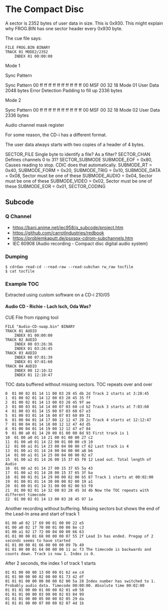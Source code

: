 # The Compact Disc

A sector is 2352 bytes of user data in size. This is 0x930.
This might explain why FROG.BIN has one sector header every 0x930 byte.

The cue file says:

    FILE FROG.BIN BINARY
    TRACK 01 MODE2/2352
        INDEX 01 00:00:00

Mode 1

Sync Pattern 

Sync Pattern    00 ff ff ff ff ff   ff ff ff ff ff 00
MSF             00 32 18
Mode            01
User Data       2048 bytes
Error Detection Padding to fill up 2336 bytes

Mode 2

Sync Pattern    00 ff ff ff ff ff   ff ff ff ff ff 00
MSF             00 32 18
Mode            02
User Data       2336 bytes

Audio channel mask register


For some reason, the CD-i has a different format.

The user data always starts with two copies of a header of 4 bytes.

SECTOR_FILE
    Single byte to identify a file? As a filter?
SECTOR_CHAN
    Defines channels 0 to 31?
SECTOR_SUBMODE
    SUBMODE_EOF        = 0x80,  Causes reading to stop. CDIC does that automatically.
    SUBMODE_RT         = 0x40,
    SUBMODE_FORM       = 0x20,
    SUBMODE_TRIG       = 0x10,
    SUBMODE_DATA       = 0x08,  Sector must be one of these
    SUBMODE_AUDIO      = 0x04,  Sector must be one of these
    SUBMODE_VIDEO      = 0x02,  Sector must be one of these
    SUBMODE_EOR        = 0x01,
SECTOR_CODING

## Subcode

### Q Channel

* https://bani.anime.net/iec958/q_subcode/project.htm
* https://github.com/carrotIndustries/redbook
* https://problemkaputt.de/psxspx-cdrom-subchannels.htm
* IEC 60908 (Audio recording - Compact disc digital audio system)

### Dumping

    $ cdrdao read-cd --read-raw --read-subchan rw_raw tocfile
    $ cat tocfile

### Example TOC

Extracted using custom software on a CD-i 210/05

#### Audio CD - Richie - Lach Isch, Oda Was?

CUE File from ripping tool

    FILE "Audio-CD-swap.bin" BINARY
    TRACK 01 AUDIO
        INDEX 01 00:00:00
    TRACK 02 AUDIO
        INDEX 00 03:26:36
        INDEX 01 03:26:45
    TRACK 03 AUDIO
        INDEX 00 07:01:39
        INDEX 01 07:01:60
    TRACK 04 AUDIO
        INDEX 00 12:10:32
        INDEX 01 12:10:47

TOC data buffered without missing sectors.
TOC repeats over and over

    0  01 00 02 01 14 11 00 03 28 45 db 2d Track 2 starts at 3:28:45
    1  01 00 02 01 14 12 00 03 28 45 35 ff
    2  01 00 02 01 14 13 00 03 28 45 9f ae
    3  01 00 03 01 14 14 00 07 03 60 cd b2 Track 3 starts at 7:03:60
    4  01 00 03 01 14 15 00 07 03 60 67 e3
    5  01 00 03 01 14 16 00 07 03 60 89 31
    6  01 00 04 01 14 17 00 12 12 47 28 2c Track 4 starts at 12:12:47
    7  01 00 04 01 14 18 00 12 12 47 4d d5
    8  01 00 04 01 14 19 00 12 12 47 e7 84
    9  01 00 a0 01 14 20 00 01 00 00 8d 93 First track is 1
    10  01 00 a0 01 14 21 00 01 00 00 27 c2
    11  01 00 a0 01 14 22 00 01 00 00 c9 10
    12  01 00 a1 01 14 23 00 04 00 00 cf 62 Last track is 4
    13  01 00 a1 01 14 24 00 04 00 00 a8 b6
    14  01 00 a1 01 14 25 00 04 00 00 02 e7
    15  01 00 a2 01 14 26 00 15 37 65 f0 12 Lead out. Total length of Audio
    16  01 00 a2 01 14 27 00 15 37 65 5a 43
    17  01 00 a2 01 14 28 00 15 37 65 3f ba
    18  01 00 01 01 14 29 00 00 02 00 b5 87 Track 1 starts at 00:02:00
    19  01 00 01 01 14 30 00 00 02 00 19 a1
    20  01 00 01 01 14 31 00 00 02 00 b3 f0
    21  01 00 02 01 14 32 00 03 28 45 3d 4b Now the TOC repeats with different timecode
    22  01 00 02 01 14 13 00 03 28 45 97 1a

Another recording without buffering. Missing sectors but shows the end of the Lead-In area
and start of track 1

    01 00 a0 02 17 69 00 01 00 00 22 e5
    01 00 a0 02 17 70 00 01 00 00 8e c3
    01 00 a1 02 17 72 00 04 00 00 66 63
    01 01 00 00 01 68 00 00 00 07 55 2f Lead In has ended. Pregap of 2 seconds seems to have started
    01 01 00 00 01 66 00 00 00 09 7b 49
    01 01 00 00 01 64 00 00 00 11 ac f3 The timecode is backwards and counts down. Track is now 1. Index is 0.

After 2 seconds, the index 1 of track 1 starts

    01 01 00 00 00 13 00 00 01 62 ee c4
    01 01 00 00 00 02 00 00 01 73 42 df
    01 01 01 00 00 00 00 00 02 00 5a 28 Index number has switched to 1. Probably audio data. Timecode 00:00:00. Absolute time 00:02:00
    01 01 01 00 00 01 00 00 02 01 e0 58
    01 01 01 00 00 03 00 00 02 03 84 99
    01 01 01 00 00 05 00 00 02 05 29 da
    01 01 01 00 00 07 00 00 02 07 4d 1b

